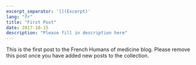 ```yaml
---
excerpt_separator: '[](Excerpt)'
lang: "fr"
title: "First Post"
date: 2017-10-15
description: "Please fill in description here"
---
```


This is the first post to the French Humans of medicine blog. Please remove this post once you have added new posts to the collection.